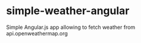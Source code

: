 # simple-weather-angular

Simple Angular.js app allowing to fetch weather from api.openweathermap.org
